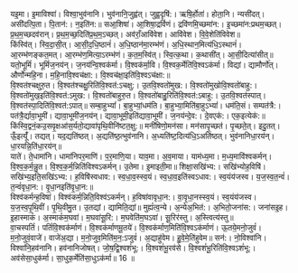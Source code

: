 

  
यइ॒मा। इ॒माविश्वा॑। विश्वा॒भुव॑नानि। भुव॑नानि॒जुह्व॑त्। जुह्व॒दृषि॑:। ऋषि॒र्होता॑। होता॒नि। न्यसी॑दत्। असी॑दत्पि॒ता। पि॒तान॑:। न॒इति॑न:॥ सआ॒शिषा॑। आ॒शिषा॒द्रविं॑णं। द्रवि॑णमि॒च्छमा॑न:। इ॒च्छमा॑न:प्रथम॒च्छत्। प्र॒थ॒म॒च्छदव॑रान्। प्र॒थ॒म॒च्छ॒दिति॑प्र॒थ॒म॒ऽच्छत्। अव॑राँ॒आवि॑वेश। आवि॑वेश। वि॒वे॒शेति॑विवेश॥  
किंस्वि॑त्। स्वि॒दा॒सी॒त्। आ॒सी॒द॒धि॒ष्ठानं॑। अ॒धि॒ष्ठान॑मा॒रम्भ॑णं। अ॒धि॒स्थान॒मित्य॑धि॒ऽस्थानं॑। आ॒रम्भ॑णङ्कत॒मत्। आ॒रम्भ॑ण॒मित्या॒ऽरम्भ॑णं। क॒त॒म॒स्वि॑त्। स्वि॒त्क॒था। क॒थासी॑त्। आ॒सी॒दित्या॑सीत्॥ यतो॒भूमिं॑। भूमिं॑ज॒नय॑न्। ज॒नय॑न्वि॒श्वक॑र्मा। वि॒श्वक॑र्मा॒वि। वि॒श्वक॒र्मेति॑वि॒श्वऽक॑र्मा। विद्यां। द्यामौर्णो॑त्। और्णो॑न्महि॒ना। म॒हि॒नावि॒श्वच॑क्षा:। वि॒श्वच॑क्षा॒इति॑वि॒श्वऽच॑क्षा:॥  
वि॒श्वत॑श्चक्षुरु॒त। वि॒श्वत॑श्चक्षु॒रिति॑वि॒श्वत॑:ऽचक्षु:। उ॒तवि॒श्वतो॑मुख:। वि॒श्वतो॑मुखोवि॒श्वतो॑बाहु:। वि॒श्वतो॑मुख॒इति॑वि॒श्वत॑:ऽमुख:। वि॒श्वतो॑बाहुरु॒त। वि॒श्वतो॑बाहु॒रिति॑वि॒श्वत॑:ऽबाहु:। उ॒तवि॒श्वत॑स्पात्। वि॒श्वत॑स्पा॒दिति॑वि॒श्वत॑:ऽपात्॥ सम्बा॒हुभ्यां॑। बा॒हुभ्यां॒धम॑ति। बा॒हुभ्या॒मिति॑बा॒हुऽभ्यां॑। धम॑ति॒सं। सम्पत॑त्रै:। पत॑त्रै॒र्द्यावा॒भूमी॑। द्यावा॒भूमी॑ज॒नय॑न्। द्यावा॒भूमी॒इति॑द्यावा॒भूमी॑। ज॒नय॑न्दे॒व:। दे॒वएक॑:। एक॒इत्येक॑:॥  
किंस्वि॒द्वनं॒कउ॒सवृ॒क्षआ॑स॒र्यतो॒द्यावा॑पृथि॒वीनि॑ष्टत॒क्षु:॥ मनी॑षिणो॒मन॑सा। मन॑सापृ॒च्छत॑। पृ॒च्छते॒त्। इदु॒तत्। ऊँ॒इत्यूँ॑। तद्यत्। यद॒द्यति॑ष्ठत्। अ॒द्यति॑ष्ठ॒त्भुव॑नानि। अ॒ध्यति॑ष्ट॒दित्य॑धि॒ऽअति॑ष्ठत्। भुव॑नानिधा॒रय॑न्। धा॒रयन्नि॒ति॑धा॒रय॑न्॥  
याते॑। ते॒धामा॑नि। धामा॑निपर॒माणि॑। प॒र॒माणि॒या। याव॒मा। अ॒व॒माया। याम॑ध्य॒मा। म॒ध्य॒मावि॑श्वकर्मन्। वि॒श्व॒क॒र्म॒न्नु॒त। वि॒श्व॒क॒र्म॒न्निति॑विश्वऽकर्मन्। उ॒तेमा। इ॒माइती॒मा॥ शिक्षा॒सखि॑भ्य:। सखि॑भ्योह॒विषि॑। सखि॑भ्य॒इति॒सखि॑ऽभ्य:। ह॒विषि॑स्वधाव:। स्व॒धा॒व॒स्स्व॒यं। स्व॒धा॒व॒इति॑स्वऽधाव:। स्व॒यंय॑जस्व। य॒ज॒स्व॒त॒न्वं॑। त॒न्वं॑वृधा॒न:। वृ॒धा॒नइति॑वृ॒धा॒न:॥  
विश्व॑कर्मन्ह॒विषा॑। विश्व॑कर्म॒न्निति॒विश्व॑ऽकर्मन्। ह॒विषा॑वावृधा॒न:। वा॒वृ॒धा॒नस्स्व॒यं। स्व॒यंय॑जस्व। य॒ज॒स्व॒पृ॒थि॒वीं। पृ॒थि॒वीमु॒त। उ॒तद्यां। द्यामिति॒द्यां॥ मुह्यं॑त्व॒न्ये। अ॒न्येअ॒भित॑:। अ॒भितो॒जना॑स:। जना॑सइ॒ह। इ॒हास्माकं॑। अ॒स्माकं॑म॒घवा॑। म॒घवा॑सू॒रि:। म॒घवेति॑म॒घऽवा॑। सू॒रिर॑स्तु। अ॒स्त्वित्य॑स्तु॥  
वा॒चस्पतिं॑। पतिं॑वि॒श्वक॑र्माणं। वि॒श्वक॑र्माणमू॒तये॑। वि॒श्वक॑र्माण॒मिति॑वि॒श्वऽक॑र्माणं। ऊ॒तये॒मनो॒जुवं॑। म॒नो॒जुवं॒वाजे॑। वाजे॑अ॒द्या। म॒नो॒जुव॒मिति॑म॒न॒:ऽजुवं॑। अ॒द्याहु॑वेम। हु॒वे॒मे॒ति॑हुवेम॥ सन॑:। नो॒विश्वा॑नि। विश्वा॑नि॒हव॑नानि। हव॑नानिजोषत्। जो॒ष॒द्वि॒श्वशं॑भू:। वि॒श्वशं॑भू॒रव॑से। वि॒श्वशं॑भू॒रिति॑वि॒श्वऽशं॑भू:। अव॑सेसा॒धुक॑र्मा। सा॒धुक॒र्मेति॑सा॒धुऽक॑र्मा॥ 16 ॥  

